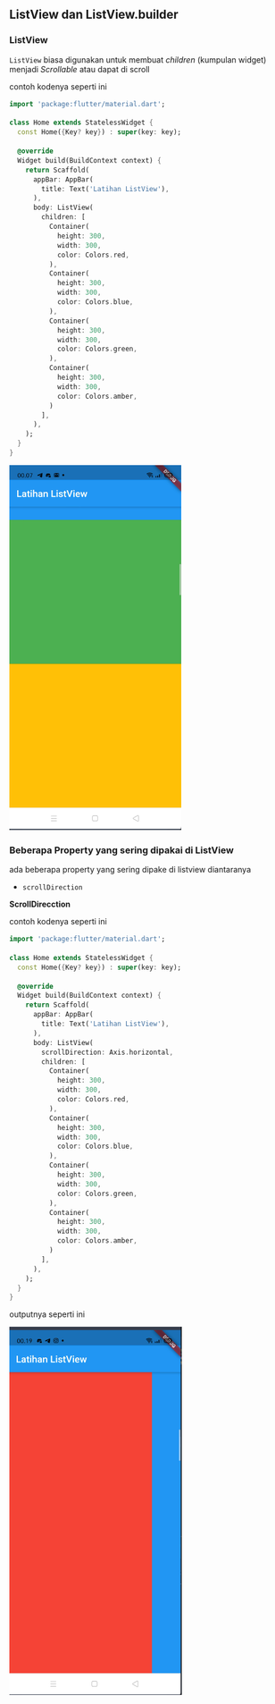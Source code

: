 ## ListView dan ListView.builder

### ListView

`ListView` biasa digunakan untuk membuat *children* (kumpulan widget) menjadi *Scrollable* atau dapat di scroll

contoh kodenya seperti ini


```dart
import 'package:flutter/material.dart';

class Home extends StatelessWidget {
  const Home({Key? key}) : super(key: key);

  @override
  Widget build(BuildContext context) {
    return Scaffold(
      appBar: AppBar(
        title: Text('Latihan ListView'),
      ),
      body: ListView(
        children: [
          Container(
            height: 300,
            width: 300,
            color: Colors.red,
          ),
          Container(
            height: 300,
            width: 300,
            color: Colors.blue,
          ),
          Container(
            height: 300,
            width: 300,
            color: Colors.green,
          ),
          Container(
            height: 300,
            width: 300,
            color: Colors.amber,
          )
        ],
      ),
    );
  }
}
```

![contoh list view](docs/listview.png)

### Beberapa Property yang sering dipakai di ListView

ada beberapa property yang sering dipake di listview diantaranya

* `scrollDirection`


**ScrollDirecction**

contoh kodenya seperti ini

```dart
import 'package:flutter/material.dart';

class Home extends StatelessWidget {
  const Home({Key? key}) : super(key: key);

  @override
  Widget build(BuildContext context) {
    return Scaffold(
      appBar: AppBar(
        title: Text('Latihan ListView'),
      ),
      body: ListView(
        scrollDirection: Axis.horizontal,
        children: [
          Container(
            height: 300,
            width: 300,
            color: Colors.red,
          ),
          Container(
            height: 300,
            width: 300,
            color: Colors.blue,
          ),
          Container(
            height: 300,
            width: 300,
            color: Colors.green,
          ),
          Container(
            height: 300,
            width: 300,
            color: Colors.amber,
          )
        ],
      ),
    );
  }
}
```

outputnya seperti ini

![scroll dirextion](docs/haorzontal.png)
